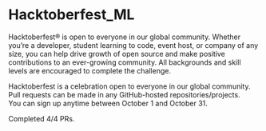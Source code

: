 # Hacktoberfest_ML

Hacktoberfest® is open to everyone in our global community. Whether you’re a developer, student learning to code, event host, or company of any size, you can help drive growth of open source and make positive contributions to an ever-growing community. All backgrounds and skill levels are encouraged to complete the challenge.  

Hacktoberfest is a celebration open to everyone in our global community.  
Pull requests can be made in any GitHub-hosted repositories/projects.  
You can sign up anytime between October 1 and October 31.  

Completed 4/4 PRs.
